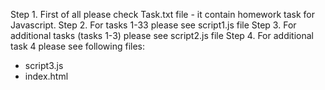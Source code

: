 Step 1. First of all please check Task.txt file - it contain homework task for Javascript.
Step 2. For tasks 1-33 please see script1.js file
Step 3. For additional tasks (tasks 1-3) please see script2.js file
Step 4. For additional task 4 please see following files: 
- script3.js
- index.html
